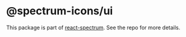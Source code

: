 # @spectrum-icons/ui

This package is part of [react-spectrum](https://github.com/adobe-private/react-spectrum-v3). See the repo for more details.
